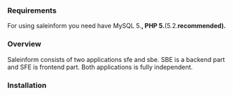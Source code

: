 ### Requirements ###

For using saleinform you need have MySQL 5.**, PHP 5.**(5.2.**recommended).**

### Overview ###
Saleinform consists of two applications sfe and sbe. SBE is a backend part and SFE is frontend part. Both applications is fully independent.

### Installation ###